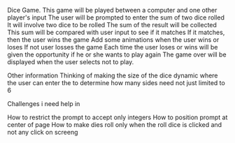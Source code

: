 Dice Game. This game will be played between a computer and one other player's input The user will be prompted to enter the sum of two dice rolled It will involve two dice to be rolled The sum of the result will be collected This sum will be compared with user input to see if it matches If it matches, then the user wins the game Add some animations when the user wins or loses If not user losses the game Each time the user loses or wins will be given the opportunity if he or she wants to play again The game over will be displayed when the user selects not to play.

Other information Thinking of making the size of the dice dynamic where the user can enter the to determine how many sides need not just limited to 6

Challenges i need help in

How to restrict the prompt to accept only integers
How to position prompt at center of page
How to make dies roll only when the roll dice is clicked and not any click on screeng